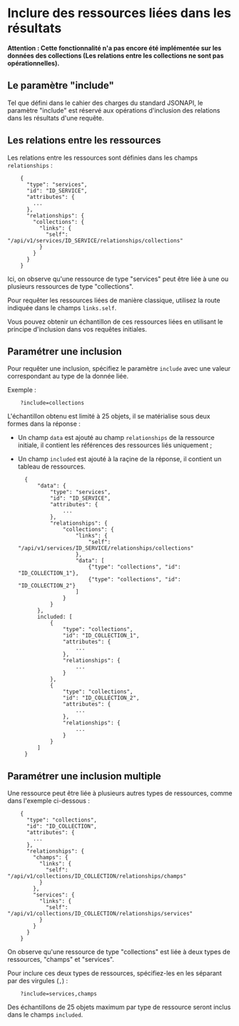 # Inclure des ressources liées dans les résultats

**Attention : Cette fonctionnalité n'a pas encore été implémentée sur les données des collections (Les relations entre les collections ne sont pas opérationnelles).**

## Le paramètre "include"

Tel que défini dans le cahier des charges du standard JSONAPI, le paramètre "include" est réservé aux opérations d'inclusion des relations dans les résultats d'une requête.

## Les relations entre les ressources

Les relations entre les ressources sont définies dans les champs `relationships` :

        {
          "type": "services",
          "id": "ID_SERVICE",
          "attributes": {
            ...
          },
          "relationships": {
            "collections": {
              "links": {
                "self": "/api/v1/services/ID_SERVICE/relationships/collections"
              }
            }
          }
        }

Ici, on observe qu'une ressource de type "services" peut être liée à une ou plusieurs ressources de type "collections".

Pour requêter les ressources liées de manière classique, utilisez la route indiquée dans le champs `links.self`.

Vous pouvez obtenir un échantillon de ces ressources liées en utilisant le principe d'inclusion dans vos requêtes initiales.

## Paramétrer une inclusion

Pour requêter une inclusion, spécifiez le paramètre `include` avec une valeur correspondant au type de la donnée liée.

Exemple :

        ?include=collections

L'échantillon obtenu est limité à 25 objets, il se matérialise sous deux formes dans la réponse :

- Un champ `data` est ajouté au champ `relationships` de la ressource initiale, il contient les références des ressources liés uniquement ;
- Un champ `included` est ajouté à la raçine de la réponse, il contient un tableau de ressources.

        {
            "data": {
                "type": "services",
                "id": "ID_SERVICE",
                "attributes": {
                    ...
                },
                "relationships": {
                    "collections": {
                        "links": {
                            "self": "/api/v1/services/ID_SERVICE/relationships/collections"
                        },
                        "data": [
                            {"type": "collections", "id": "ID_COLLECTION_1"},
                            {"type": "collections", "id": "ID_COLLECTION_2"}
                        ]
                    }
                }
            },
            included: [
                {
                    "type": "collections",
                    "id": "ID_COLLECTION_1",
                    "attributes": {
                        ...
                    },
                    "relationships": {
                        ...
                    }
                },
                {
                    "type": "collections",
                    "id": "ID_COLLECTION_2",
                    "attributes": {
                        ...
                    },
                    "relationships": {
                        ...
                    }
                }
            ]
        }

## Paramétrer une inclusion multiple

Une ressource peut être liée à plusieurs autres types de ressources, comme dans l'exemple ci-dessous :

        {
          "type": "collections",
          "id": "ID_COLLECTION",
          "attributes": {
            ...
          },
          "relationships": {
            "champs": {
              "links": {
                "self": "/api/v1/collections/ID_COLLECTION/relationships/champs"
              }
            },
            "services": {
              "links": {
                "self": "/api/v1/collections/ID_COLLECTION/relationships/services"
              }
            }
          }
        }

On observe qu'une ressource de type "collections" est liée à deux types de ressources, "champs" et "services".

Pour inclure ces deux types de ressources, spécifiez-les en les séparant par des virgules (`,`) :

        ?include=services,champs

Des échantillons de 25 objets maximum par type de ressource seront inclus dans le champs `included`.